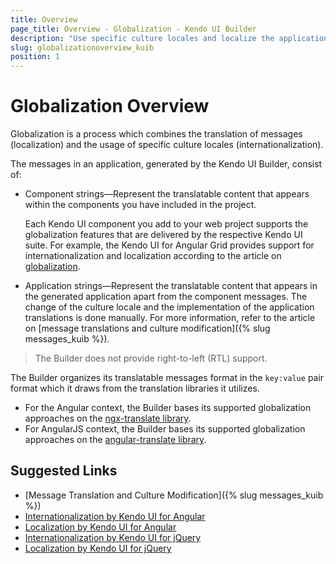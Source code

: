 ```yaml
---
title: Overview
page_title: Overview - Globalization - Kendo UI Builder
description: "Use specific culture locales and localize the application messages when working with the Kendo UI Builder tool for creating and managing Angular and AngularJS-based web applications."
slug: globalizationoverview_kuib
position: 1
---
```


# Globalization Overview

Globalization is a process which combines the translation of messages (localization) and the usage of specific culture locales (internationalization).

The messages in an application, generated by the Kendo UI Builder, consist of:

* Component strings&mdash;Represent the translatable content that appears within the components you have included in the project.

  Each Kendo UI component you add to your web project supports the globalization features that are delivered by the respective Kendo UI suite. For example, the Kendo UI for Angular Grid provides support for internationalization and localization according to the article on [globalization](http://k2build.openstack.progress.com/kendo-angular-ui-develop/components/grid/globalization/).   

* Application strings&mdash;Represent the translatable content that appears in the generated application apart from the component messages. The change of the culture locale and the implementation of the application translations is done manually. For more information, refer to the article on [message translations and culture modification]({% slug messages_kuib %}).

> The Builder does not provide right-to-left (RTL) support.

The Builder organizes its translatable messages format in the `key:value` pair format which it draws from the translation libraries it utilizes.  
* For the Angular context, the Builder bases its supported globalization approaches on the [ngx-translate library](http://www.ngx-translate.com/).
* For AngularJS context, the Builder bases its supported globalization approaches on the [angular-translate library](https://angular-translate.github.io/).

## Suggested Links

* [Message Translation and Culture Modification]({% slug messages_kuib %})
* [Internationalization by Kendo UI for Angular](http://k2build.openstack.progress.com/kendo-angular-ui-develop/components/internationalization/)
* [Localization by Kendo UI for Angular](http://k2build.openstack.progress.com/kendo-angular-ui-develop/components/localization/)
* [Internationalization by Kendo UI for jQuery](https://docs.telerik.com/kendo-ui/framework/globalization/overview)
* [Localization by Kendo UI for jQuery](https://docs.telerik.com/kendo-ui/framework/localization/overview)
